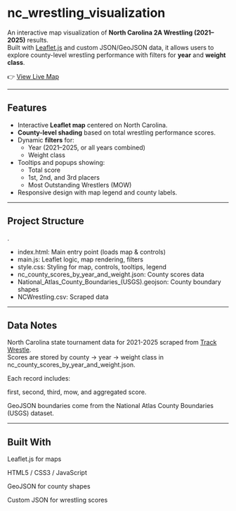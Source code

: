 # nc_wrestling_visualization

An interactive map visualization of **North Carolina 2A Wrestling (2021–2025)** results.<br/>
Built with [Leaflet.js](https://leafletjs.com/) and custom JSON/GeoJSON data, it allows users to explore county-level wrestling performance with filters for **year** and **weight class**.

👉 [View Live Map](https://bryceclement1.github.io/nc_wrestling_visualization/)

---

## Features
- Interactive **Leaflet map** centered on North Carolina.
- **County-level shading** based on total wrestling performance scores.
- Dynamic **filters** for:
  - Year (2021–2025, or all years combined)
  - Weight class
- Tooltips and popups showing:
  - Total score
  - 1st, 2nd, and 3rd placers
  - Most Outstanding Wrestlers (MOW)
- Responsive design with map legend and county labels.

---

## Project Structure
.
- index.html: Main entry point (loads map & controls)
- main.js: Leaflet logic, map rendering, filters
- style.css: Styling for map, controls, tooltips, legend
- nc_county_scores_by_year_and_weight.json: County scores data
- National_Atlas_County_Boundaries_(USGS).geojson: County boundary shapes
- NCWrestling.csv: Scraped data

---

## Data Notes
North Carolina state tournament data for 2021-2025 scraped from [Track Wrestle](https://www.trackwrestling.com/TWHome.jsp?loadBalanced=true).  
Scores are stored by county → year → weight class in nc_county_scores_by_year_and_weight.json.

Each record includes:

first, second, third, mow, and aggregated score.

GeoJSON boundaries come from the National Atlas County Boundaries (USGS) dataset.

---

## Built With
Leaflet.js for maps

HTML5 / CSS3 / JavaScript

GeoJSON for county shapes

Custom JSON for wrestling scores
